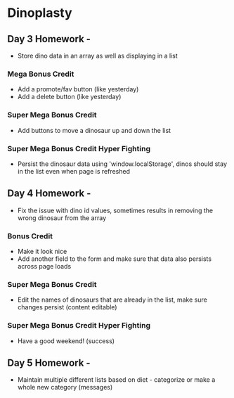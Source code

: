 # Dinoplasty

## Day 3 Homework - 
* Store dino data in an array as well as displaying in a list

### Mega Bonus Credit
* Add a promote/fav button (like yesterday)
* Add a delete button (like yesterday)

### Super Mega Bonus Credit
* Add buttons to move a dinosaur up and down the list

### Super Mega Bonus Credit Hyper Fighting
* Persist the dinosaur data using 'window.localStorage', dinos should stay in the list even when page is refreshed

## Day 4 Homework -
* Fix the issue with dino id values, sometimes results in removing the wrong dinosaur from the array

### Bonus Credit
* Make it look nice
* Add another field to the form and make sure that data also persists across page loads

### Super Mega Bonus Credit
* Edit the names of dinosaurs that are already in the list, make sure changes persist (content editable)

### Super Mega Bonus Credit Hyper Fighting
* Have a good weekend! (success)

## Day 5 Homework -
* Maintain multiple different lists based on diet - categorize or make a whole new category (messages)

